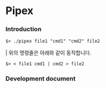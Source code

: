 # Pipex
### Introduction
```
$> ./pipex file1 "cmd1" "cmd2" file2
```
| 위의 명령줄은 아래와 같이 동작합니다.
```
$> < file1 cmd1 | cmd2 > file2
```
### Development document
